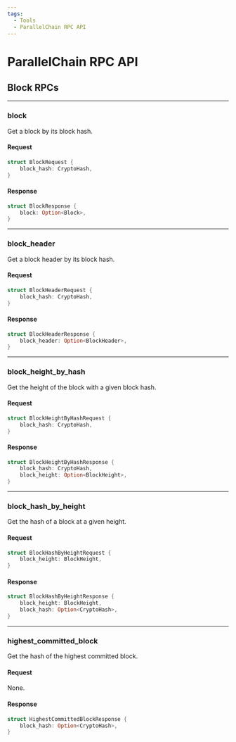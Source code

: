 ```yaml
---
tags:
  - Tools
  - ParallelChain RPC API
---
```


# ParallelChain RPC API

## Block RPCs

---

### block

Get a block by its block hash.

#### Request

```rust
struct BlockRequest {
    block_hash: CryptoHash,
}
```

#### Response

```rust
struct BlockResponse {
    block: Option<Block>,
}
```

---

### block_header

Get a block header by its block hash.

#### Request

```rust
struct BlockHeaderRequest {
    block_hash: CryptoHash,
}
```

#### Response

```rust
struct BlockHeaderResponse {
    block_header: Option<BlockHeader>,
}
```

---

### block_height_by_hash

Get the height of the block with a given block hash. 

#### Request

```rust
struct BlockHeightByHashRequest {
    block_hash: CryptoHash,
}
```

#### Response

```rust
struct BlockHeightByHashResponse {
    block_hash: CryptoHash,
    block_height: Option<BlockHeight>,
}
```

---

### block_hash_by_height

Get the hash of a block at a given height.

#### Request

```rust
struct BlockHashByHeightRequest {
    block_height: BlockHeight,
}
```

#### Response

```rust
struct BlockHashByHeightResponse {
    block_height: BlockHeight,
    block_hash: Option<CryptoHash>,
}
```

---

### highest_committed_block

Get the hash of the highest committed block. 

#### Request

None.

#### Response

```rust
struct HighestCommittedBlockResponse {
    block_hash: Option<CryptoHash>,
}
```
